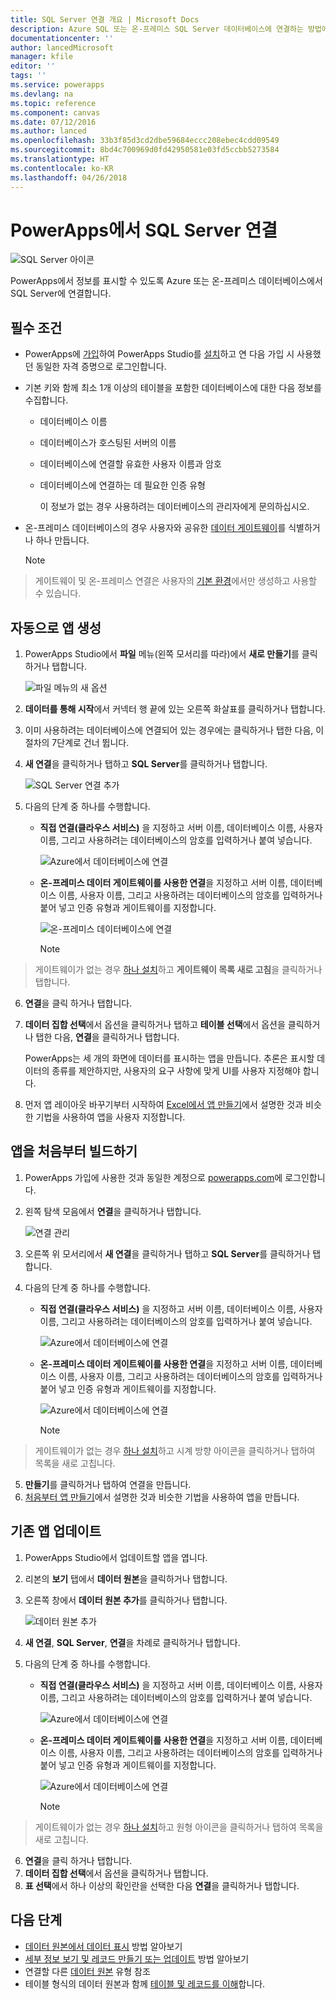 ```yaml
---
title: SQL Server 연결 개요 | Microsoft Docs
description: Azure SQL 또는 온-프레미스 SQL Server 데이터베이스에 연결하는 방법에 대한 단계별 지침
documentationcenter: ''
author: lancedMicrosoft
manager: kfile
editor: ''
tags: ''
ms.service: powerapps
ms.devlang: na
ms.topic: reference
ms.component: canvas
ms.date: 07/12/2016
ms.author: lanced
ms.openlocfilehash: 33b3f85d3cd2dbe59684eccc208ebec4cdd09549
ms.sourcegitcommit: 8bd4c700969d0fd42950581e03fd5ccbb5273584
ms.translationtype: HT
ms.contentlocale: ko-KR
ms.lasthandoff: 04/26/2018
---
```

# <a name="connect-to-sql-server-from-powerapps"></a>PowerApps에서 SQL Server 연결
![SQL Server 아이콘](./media/connection-azure-sqldatabase/sqlicon.png)

PowerApps에서 정보를 표시할 수 있도록 Azure 또는 온-프레미스 데이터베이스에서 SQL Server에 연결합니다.

## <a name="prerequisites"></a>필수 조건

* PowerApps에 [가입](../../signup-for-powerapps.md)하여 PowerApps Studio를 [설치](http://aka.ms/powerappsinstall)하고 연 다음 가입 시 사용했던 동일한 자격 증명으로 로그인합니다.
* 기본 키와 함께 최소 1개 이상의 테이블을 포함한 데이터베이스에 대한 다음 정보를 수집합니다.
  
  * 데이터베이스 이름
  * 데이터베이스가 호스팅된 서버의 이름
  * 데이터베이스에 연결할 유효한 사용자 이름과 암호
  * 데이터베이스에 연결하는 데 필요한 인증 유형
    
    이 정보가 없는 경우 사용하려는 데이터베이스의 관리자에게 문의하십시오.
* 온-프레미스 데이터베이스의 경우 사용자와 공유한 [데이터 게이트웨이](../gateway-management.md)를 식별하거나 하나 만듭니다.
  
    > [!NOTE]
> 게이트웨이 및 온-프레미스 연결은 사용자의 [기본 환경](../working-with-environments.md)에서만 생성하고 사용할 수 있습니다.

## <a name="generate-an-app-automatically"></a>자동으로 앱 생성
1. PowerApps Studio에서 **파일** 메뉴(왼쪽 모서리를 따라)에서 **새로 만들기**를 클릭하거나 탭합니다.
   
    ![파일 메뉴의 새 옵션](./media/connection-azure-sqldatabase/file-new.png)
2. **데이터를 통해 시작**에서 커넥터 행 끝에 있는 오른쪽 화살표를 클릭하거나 탭합니다.
3. 이미 사용하려는 데이터베이스에 연결되어 있는 경우에는 클릭하거나 탭한 다음, 이 절차의 7단계로 건너 뜁니다.
4. **새 연결**을 클릭하거나 탭하고 **SQL Server**를 클릭하거나 탭합니다.
   
    ![SQL Server 연결 추가](./media/connection-azure-sqldatabase/add-sql-connection.png)
5. 다음의 단계 중 하나를 수행합니다.
   
   * **직접 연결(클라우스 서비스)** 을 지정하고 서버 이름, 데이터베이스 이름, 사용자 이름, 그리고 사용하려는 데이터베이스의 암호를 입력하거나 붙여 넣습니다.
     
       ![Azure에서 데이터베이스에 연결](./media/connection-azure-sqldatabase/connect-azure.png)
   * **온-프레미스 데이터 게이트웨이를 사용한 연결**을 지정하고 서버 이름, 데이터베이스 이름, 사용자 이름, 그리고 사용하려는 데이터베이스의 암호를 입력하거나 붙어 넣고 인증 유형과 게이트웨이를 지정합니다.
     
       ![온-프레미스 데이터베이스에 연결](./media/connection-azure-sqldatabase/connect-onprem.png)
     
       > [!NOTE]
> 게이트웨이가 없는 경우 [하나 설치](../gateway-reference.md)하고 **게이트웨이 목록 새로 고침**을 클릭하거나 탭합니다.
6. **연결**을 클릭 하거나 탭합니다.
7. **데이터 집합 선택**에서 옵션을 클릭하거나 탭하고 **테이블 선택**에서 옵션을 클릭하거나 탭한 다음, **연결**을 클릭하거나 탭합니다.
   
    PowerApps는 세 개의 화면에 데이터를 표시하는 앱을 만듭니다. 추론은 표시할 데이터의 종류를 제안하지만, 사용자의 요구 사항에 맞게 UI를 사용자 지정해야 합니다.
8. 먼저 앱 레이아웃 바꾸기부터 시작하여 [Excel에서 앱 만들기](../get-started-create-from-data.md)에서 설명한 것과 비슷한 기법을 사용하여 앱을 사용자 지정합니다.

## <a name="build-an-app-from-scratch"></a>앱을 처음부터 빌드하기
1. PowerApps 가입에 사용한 것과 동일한 계정으로 [powerapps.com](https://web.powerapps.com)에 로그인합니다.
2. 왼쪽 탐색 모음에서 **연결**을 클릭하거나 탭합니다.  
   
    ![연결 관리](./media/connection-azure-sqldatabase/manage-connections.png)
3. 오른쪽 위 모서리에서 **새 연결**을 클릭하거나 탭하고 **SQL Server**를 클릭하거나 탭합니다.
4. 다음의 단계 중 하나를 수행합니다.
   
   * **직접 연결(클라우스 서비스)** 을 지정하고 서버 이름, 데이터베이스 이름, 사용자 이름, 그리고 사용하려는 데이터베이스의 암호를 입력하거나 붙여 넣습니다.
     
       ![Azure에서 데이터베이스에 연결](./media/connection-azure-sqldatabase/connect-azure-portal.png)
   * **온-프레미스 데이터 게이트웨이를 사용한 연결**을 지정하고 서버 이름, 데이터베이스 이름, 사용자 이름, 그리고 사용하려는 데이터베이스의 암호를 입력하거나 붙어 넣고 인증 유형과 게이트웨이를 지정합니다.
     
       ![Azure에서 데이터베이스에 연결](./media/connection-azure-sqldatabase/connect-onprem-portal.png)
     
       > [!NOTE]
> 게이트웨이가 없는 경우 [하나 설치](../gateway-reference.md)하고 시계 방향 아이콘을 클릭하거나 탭하여 목록을 새로 고칩니다.
5. **만들기**를 클릭하거나 탭하여 연결을 만듭니다.
6. [처음부터 앱 만들기](../get-started-create-from-blank.md)에서 설명한 것과 비슷한 기법을 사용하여 앱을 만듭니다.

## <a name="update-an-existing-app"></a>기존 앱 업데이트
1. PowerApps Studio에서 업데이트할 앱을 엽니다.
2. 리본의 **보기** 탭에서 **데이터 원본**을 클릭하거나 탭합니다.
3. 오른쪽 창에서 **데이터 원본 추가**를 클릭하거나 탭합니다.
   
    ![데이터 원본 추가](./media/connection-azure-sqldatabase/add-data-source.png)
4. **새 연결**, **SQL Server**, **연결**을 차례로 클릭하거나 탭합니다.
5. 다음의 단계 중 하나를 수행합니다.
   
   * **직접 연결(클라우스 서비스)** 을 지정하고 서버 이름, 데이터베이스 이름, 사용자 이름, 그리고 사용하려는 데이터베이스의 암호를 입력하거나 붙여 넣습니다.
     
       ![Azure에서 데이터베이스에 연결](./media/connection-azure-sqldatabase/connect-azure-fromblank.png)
   * **온-프레미스 데이터 게이트웨이를 사용한 연결**을 지정하고 서버 이름, 데이터베이스 이름, 사용자 이름, 그리고 사용하려는 데이터베이스의 암호를 입력하거나 붙어 넣고 인증 유형과 게이트웨이를 지정합니다.
     
       ![Azure에서 데이터베이스에 연결](./media/connection-azure-sqldatabase/connect-onprem-fromblank.png)
     
       > [!NOTE]
> 게이트웨이가 없는 경우 [하나 설치](../gateway-reference.md)하고 원형 아이콘을 클릭하거나 탭하여 목록을 새로 고칩니다.
6. **연결**을 클릭 하거나 탭합니다.
7. **데이터 집합 선택**에서 옵션을 클릭하거나 탭합니다.
8. **표 선택**에서 하나 이상의 확인란을 선택한 다음 **연결**을 클릭하거나 탭합니다.

## <a name="next-steps"></a>다음 단계
* [데이터 원본에서 데이터 표시](../add-gallery.md) 방법 알아보기
* [세부 정보 보기 및 레코드 만들기 또는 업데이트](../add-form.md) 방법 알아보기
* 연결할 다른 [데이터 원본](../connections-list.md) 유형 참조  
* 테이블 형식의 데이터 원본과 함께 [테이블 및 레코드를 이해](../working-with-tables.md)합니다.

<!--NotAvailableYet
## View the available functions ##
This connection includes the following functions:

| Function Name |  Description |
| --- | --- |
|[GetItems](connection-azure-sqldatabase.md#getitems) | Retrieves rows from a SQL table |
|[PostItem](connection-azure-sqldatabase.md#postitem) | Inserts a new row into a SQL table |
|[GetItem](connection-azure-sqldatabase.md#getitem) | Retrieves a single row from a SQL table |
|[DeleteItem](connection-azure-sqldatabase.md#deleteitem) | Deletes a row from a SQL table |
|[PatchItem](connection-azure-sqldatabase.md#patchitem) | Updates an existing row in a SQL table |
|[GetTables](connection-azure-sqldatabase.md#gettables) | Retrieves tables from a SQL database |

### GetItems
Get rows: Retrieves rows from a SQL table

#### Input properties

| Name| Data Type|Required|Description|
| ---|---|---|---|
|table|string|yes|Name of SQL table|
|$skip|integer|no|Number of entries to skip (default = 0)|
|$top|integer|no|Maximum number of entries to retrieve (default = 256)|
|$filter|string|no|An ODATA filter query to restrict the number of entries|
|$orderby|string|no|An ODATA orderBy query for specifying the order of entries|

### PostItem
Insert row: Inserts a new row into a SQL table

#### Input properties

| Name| Data Type|Required|Description|
| ---|---|---|---|
|table|string|yes|Name of SQL table|
|item| |yes|Row to insert into the specified table in SQL|

#### Output properties

| Property Name | Data Type | Required | Description |
|---|---|---|---|
|value|array|No | |


### GetItem
Get row: Retrieves a single row from a SQL table

#### Input properties

| Name| Data Type|Required|Description|
| ---|---|---|---|
|table|string|yes|Name of SQL table|
|id|string|yes|Unique identifier of the row to retrieve|

#### Output properties

| Property Name | Data Type | Required | Description |
|---|---|---|---|
|ItemInternalId|string|No | |


### DeleteItem
Delete row: Deletes a row from a SQL table

#### Input properties

| Name| Data Type|Required|Description|
| ---|---|---|---|
|table|string|yes|Name of SQL table|
|id|string|yes|Unique identifier of the row to delete|

#### Output properties
None.

### PatchItem
Update row: Updates an existing row in a SQL table

#### Input properties

| Name| Data Type|Required|Description|
| ---|---|---|---|
|table|string|yes|Name of SQL table|
|id|string|yes|Unique identifier of the row to update|
|item| |yes|Row with updated values|

#### Output properties

| Property Name | Data Type | Required | Description |
|---|---|---|---|
|ItemInternalId|string|No | &nbsp; |


### GetTables
Get tables: Retrieves tables from a SQL database

#### Input properties
None.

#### Output properties

| Property Name | Data Type | Required | Description |
|---|---|---|---|
|value|array|No | Can output the Name and DisplayName properties |

### ExecuteProcedure
Execute stored procedure: Executes a stored procedure in SQL

#### Input properties

| Name| Data Type|Required|Description|
| ---|---|---|---|
|procedure|string|yes|Procedure name|
|parameters| |yes|Input parameters|

#### Output properties
Result of the stored procedure execution.

| Property Name | Data Type | Required | Description |
|---|---|---|---|
|OutputParameters|object|No | Output parameter values |
|ReturnCode|integer|No | Return code of a procedure |
|ResultSets|object|No | Result sets|

-->
